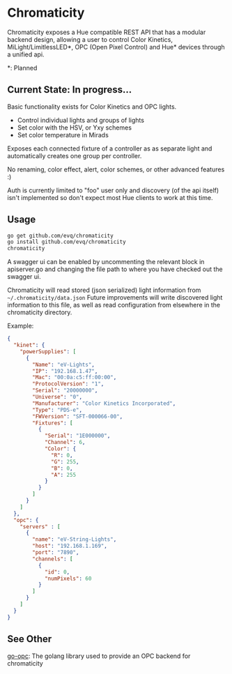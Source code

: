 Chromaticity
============

Chromaticity exposes a Hue compatible REST API that has a modular
backend design, allowing a user to control Color Kinetics,
MiLight/LimitlessLED\*, OPC (Open Pixel Control) and Hue\* devices through a
unified api.

\*: Planned

Current State: In progress...
-----------------------------

Basic functionality exists for Color Kinetics and OPC lights.

* Control individual lights and groups of lights
* Set color with the HSV, or Yxy schemes
* Set color temperature in Mirads

Exposes each connected fixture of a controller as as separate light
and automatically creates one group per controller.

No renaming, color effect, alert, color schemes, or other advanced features :)

Auth is currently limited to "foo" user only and discovery (of the api itself)
isn't implemented so don't expect most Hue clients to work at this time.

Usage
-----

```bash
go get github.com/evq/chromaticity
go install github.com/evq/chromaticity
chromaticity
```

A swagger ui can be enabled by uncommenting the relevant block in 
apiserver.go and changing the file path to where you have checked out
the swagger ui.

Chromaticity will read stored (json serialized) light information from
`~/.chromaticity/data.json` Future improvements will write discovered light
information to this file, as well as read configuration from elsewhere in
the chromaticity directory.

Example:
```json
{
  "kinet": {
    "powerSupplies": [
      {
        "Name": "eV-Lights",
        "IP": "192.168.1.47",
        "Mac": "00:0a:c5:ff:00:00",
        "ProtocolVersion": "1",
        "Serial": "20000000",
        "Universe": "0",
        "Manufacturer": "Color Kinetics Incorporated",
        "Type": "PDS-e",
        "FWVersion": "SFT-000066-00",
        "Fixtures": [
          {
            "Serial": "1E000000",
            "Channel": 6,
            "Color": {
              "R": 0,
              "G": 255,
              "B": 0,
              "A": 255
            }
          }
        ]
      }
    ]
  },
  "opc": {
    "servers" : [
      {
        "name": "eV-String-Lights",
        "host": "192.168.1.169",
        "port": "7890",
        "channels": [
          {
            "id": 0,
            "numPixels": 60
          }
        ]
      }
    ]
  }
}
```
See Other
--------

[go-opc](https://github.com/kellydunn/go-opc/): The golang library used to
provide an OPC backend for chromaticity
